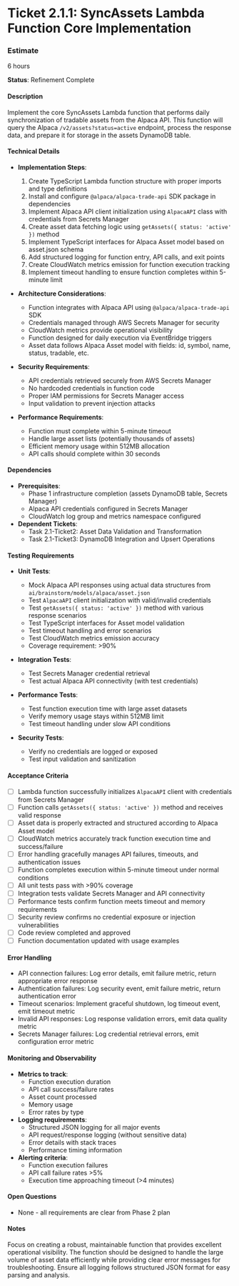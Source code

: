 # Ticket 2.1.1: SyncAssets Lambda Function Core Implementation

### Estimate
6 hours

**Status**: Refinement Complete

#### Description
Implement the core SyncAssets Lambda function that performs daily synchronization of tradable assets from the Alpaca API. This function will query the Alpaca `/v2/assets?status=active` endpoint, process the response data, and prepare it for storage in the assets DynamoDB table.

#### Technical Details
- **Implementation Steps**:
  1. Create TypeScript Lambda function structure with proper imports and type definitions
  2. Install and configure `@alpaca/alpaca-trade-api` SDK package in dependencies
  3. Implement Alpaca API client initialization using `AlpacaAPI` class with credentials from Secrets Manager
  4. Create asset data fetching logic using `getAssets({ status: 'active' })` method
  5. Implement TypeScript interfaces for Alpaca Asset model based on asset.json schema
  6. Add structured logging for function entry, API calls, and exit points
  7. Create CloudWatch metrics emission for function execution tracking
  8. Implement timeout handling to ensure function completes within 5-minute limit

- **Architecture Considerations**:
  - Function integrates with Alpaca API using `@alpaca/alpaca-trade-api` SDK
  - Credentials managed through AWS Secrets Manager for security
  - CloudWatch metrics provide operational visibility
  - Function designed for daily execution via EventBridge triggers
  - Asset data follows Alpaca Asset model with fields: id, symbol, name, status, tradable, etc.

- **Security Requirements**:
  - API credentials retrieved securely from AWS Secrets Manager
  - No hardcoded credentials in function code
  - Proper IAM permissions for Secrets Manager access
  - Input validation to prevent injection attacks

- **Performance Requirements**:
  - Function must complete within 5-minute timeout
  - Handle large asset lists (potentially thousands of assets)
  - Efficient memory usage within 512MB allocation
  - API calls should complete within 30 seconds

#### Dependencies
- **Prerequisites**:
  - Phase 1 infrastructure completion (assets DynamoDB table, Secrets Manager)
  - Alpaca API credentials configured in Secrets Manager
  - CloudWatch log group and metrics namespace configured
- **Dependent Tickets**:
  - Task 2.1-Ticket2: Asset Data Validation and Transformation
  - Task 2.1-Ticket3: DynamoDB Integration and Upsert Operations

#### Testing Requirements
- **Unit Tests**:
  - Mock Alpaca API responses using actual data structures from `ai/brainstorm/models/alpaca/asset.json`
  - Test `AlpacaAPI` client initialization with valid/invalid credentials
  - Test `getAssets({ status: 'active' })` method with various response scenarios
  - Test TypeScript interfaces for Asset model validation
  - Test timeout handling and error scenarios
  - Test CloudWatch metrics emission accuracy
  - Coverage requirement: >90%

- **Integration Tests**:
  - Test Secrets Manager credential retrieval
  - Test actual Alpaca API connectivity (with test credentials)

- **Performance Tests**:
  - Test function execution time with large asset datasets
  - Verify memory usage stays within 512MB limit
  - Test timeout handling under slow API conditions

- **Security Tests**:
  - Verify no credentials are logged or exposed
  - Test input validation and sanitization

#### Acceptance Criteria
- [ ] Lambda function successfully initializes `AlpacaAPI` client with credentials from Secrets Manager
- [ ] Function calls `getAssets({ status: 'active' })` method and receives valid response
- [ ] Asset data is properly extracted and structured according to Alpaca Asset model
- [ ] CloudWatch metrics accurately track function execution time and success/failure
- [ ] Error handling gracefully manages API failures, timeouts, and authentication issues
- [ ] Function completes execution within 5-minute timeout under normal conditions
- [ ] All unit tests pass with >90% coverage
- [ ] Integration tests validate Secrets Manager and API connectivity
- [ ] Performance tests confirm function meets timeout and memory requirements
- [ ] Security review confirms no credential exposure or injection vulnerabilities
- [ ] Code review completed and approved
- [ ] Function documentation updated with usage examples

#### Error Handling
- API connection failures: Log error details, emit failure metric, return appropriate error response
- Authentication failures: Log security event, emit failure metric, return authentication error
- Timeout scenarios: Implement graceful shutdown, log timeout event, emit timeout metric
- Invalid API responses: Log response validation errors, emit data quality metric
- Secrets Manager failures: Log credential retrieval errors, emit configuration error metric

#### Monitoring and Observability
- **Metrics to track**:
  - Function execution duration
  - API call success/failure rates
  - Asset count processed
  - Memory usage
  - Error rates by type
- **Logging requirements**:
  - Structured JSON logging for all major events
  - API request/response logging (without sensitive data)
  - Error details with stack traces
  - Performance timing information
- **Alerting criteria**:
  - Function execution failures
  - API call failure rates >5%
  - Execution time approaching timeout (>4 minutes)

#### Open Questions
- None - all requirements are clear from Phase 2 plan

#### Notes
Focus on creating a robust, maintainable function that provides excellent operational visibility. The function should be designed to handle the large volume of asset data efficiently while providing clear error messages for troubleshooting. Ensure all logging follows structured JSON format for easy parsing and analysis. 